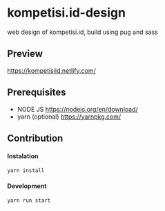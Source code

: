 # kompetisi.id-design
web design of kompetisi.id, build using pug and sass

## Preview 
https://kompetisiid.netlify.com/

## Prerequisites
- NODE JS https://nodejs.org/en/download/
- yarn (optional) https://yarnpkg.com/

## Contribution

#### Instalation
```
yarn install
```

#### Development 
```
yarn run start
```
